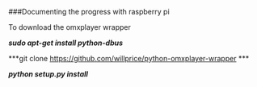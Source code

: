 ###Documenting the progress with raspberry pi

To download the omxplayer wrapper 

***sudo apt-get install python-dbus***

***git clone https://github.com/willprice/python-omxplayer-wrapper ***

***python setup.py install***
